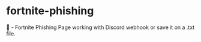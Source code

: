 # fortnite-phishing
🎣 - Fortnite Phishing Page working with Discord webhook or save it on a .txt file.
